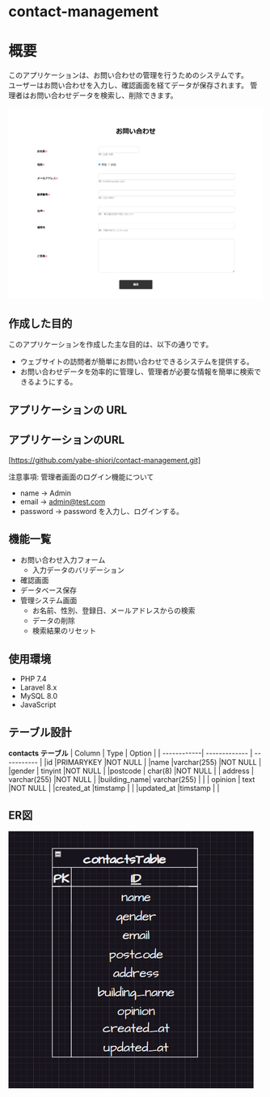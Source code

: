 # contact-management

# 概要

このアプリケーションは、お問い合わせの管理を行うためのシステムです。  
ユーザーはお問い合わせを入力し、確認画面を経てデータが保存されます。
管理者はお問い合わせデータを検索し、削除できます。

![トップ画面の画像](./contact-management.png)

## 作成した目的

このアプリケーションを作成した主な目的は、以下の通りです。

- ウェブサイトの訪問者が簡単にお問い合わせできるシステムを提供する。
- お問い合わせデータを効率的に管理し、管理者が必要な情報を簡単に検索できるようにする。

## アプリケーションの URL

## アプリケーションのURL
[https://github.com/yabe-shiori/contact-management.git]

注意事項:
管理者画面のログイン機能について

- name -> Admin
- email -> admin@test.com
- password -> password
  を入力し、ログインする。

## 機能一覧

- お問い合わせ入力フォーム
  - 入力データのバリデーション
- 確認画面
- データベース保存
- 管理システム画面
  - お名前、性別、登録日、メールアドレスからの検索
  - データの削除
  - 検索結果のリセット

## 使用環境

- PHP 7.4
- Laravel 8.x
- MySQL 8.0
- JavaScript

## テーブル設計

**contacts テーブル**
| Column | Type | Option |
| ------------| ------------- | ----------- |
|id |PRIMARYKEY |NOT NULL |
|name |varchar(255) |NOT NULL |
|gender | tinyint |NOT NULL |
|postcode | char(8) |NOT NULL |
| address | varchar(255) |NOT NULL |
|building_name| varchar(255) | |
| opinion | text |NOT NULL |
|created_at |timstamp | |
|updated_at |timstamp | |

## ER図
![ER図](./contact-management-er.png)

